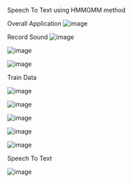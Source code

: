 Speech To Text using HMMGMM method

Overall Application
![image](https://github.com/user-attachments/assets/9e6d2a59-e26c-4b3c-b1cc-825c05b96289)

Record Sound
![image](https://github.com/user-attachments/assets/29300c88-8c18-4690-bea9-57f81d934a87)

![image](https://github.com/user-attachments/assets/61f4a4e9-db5f-4728-840d-d6a9154217a2)

![image](https://github.com/user-attachments/assets/fa965292-d9b0-480c-a250-7422b744d0fc)


Train Data

![image](https://github.com/user-attachments/assets/567911ac-55e0-4018-bae8-3d59a4fc1377)

![image](https://github.com/user-attachments/assets/a2813835-660f-4512-8aff-56b0c6ad2f3a)

![image](https://github.com/user-attachments/assets/35833936-55cc-4971-91fb-ccfb808303f9)

![image](https://github.com/user-attachments/assets/ce686a20-dea5-4d87-b635-ad2799dcf509)

![image](https://github.com/user-attachments/assets/9d1cf877-5522-4b12-b814-3938f35d326a)


Speech To Text

![image](https://github.com/user-attachments/assets/13b40b4e-6d5f-4336-a081-4e35732bbb8c)
